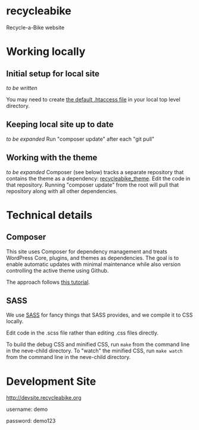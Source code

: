 # recycleabike
Recycle-a-Bike website

# Working locally

## Initial setup for local site
_to be written_

You may need to create [the default .htaccess file](https://wordpress.org/support/article/htaccess/#basic-wp) in your local top level directory.

## Keeping local site up to date
_to be expanded_
Run "composer update" after each "git pull"

## Working with the theme
_to be expanded_
Composer (see below) tracks a separate repository that contains the theme as a dependency: [recycleabike_theme](https://github.com/mrengy/recycleabike-theme). Edit the code in that repository. Running "composer update" from the root will pull that repository along with all other dependencies.

# Technical details

## Composer
This site uses Composer for dependency management and treats WordPress Core, plugins, and themes as dependencies. The goal is to enable automatic updates with minimal maintenance while also version controlling the active theme using Github.

The approach follows [this tutorial](https://medium.com/@halles/wordpress-composer-git-1ccf29a9827a).



## SASS
We use [SASS](https://sass-lang.com) for fancy things that SASS provides, and we compile it to CSS locally.

Edit code in the .scss file rather than editing .css files directly.

To build the debug CSS and minified CSS, run `make` from the command line in the neve-child directory.
To "watch" the minified CSS, run `make watch` from the command line in the neve-child directory.

# Development Site
http://devsite.recycleabike.org

username: demo

password: demo123
